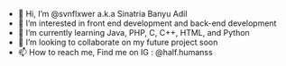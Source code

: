 - 👋 Hi, I’m @svnflxwer a.k.a Sinatria Banyu Adil
- 👀 I’m interested in front end development and back-end development
- 🌱 I’m currently learning Java, PHP, C, C++, HTML, and Python
- 💞️ I’m looking to collaborate on my future project soon
- 📫 How to reach me, Find me on IG : @half.humanss

<!---
svnflxwer/svnflxwer is a ✨ special ✨ repository because its `README.md` (this file) appears on your GitHub profile.
You can click the Preview link to take a look at your changes.
--->
